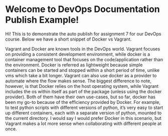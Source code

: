 # Welcome to DevOps Documentation Publish Example!

Hi! This is to demonstrate the auto publish for assignment 7 for our DevOps course. Below we have a short snippet of Docker vs Vagrant.

Vagrant and Docker are known tools in the DevOps world. Vagrant focuses on providing a consistent development environment, while docker is a container management tool that focuses on the code/application rather than the environment. Docker is referred as lightweight because simple containers can be started and stopped within a short period of time, unlike vms which take a bit longer. Vagrant can also use docker as a provider to automate where the flow makes sense. The biggest difference to note, however, is that Docker relies on the host operating system, while Vagrant includes the os within itself as part of the package (unless using the docker provider). Both of them have their own use-cases, but so far, docker has been my go-to because of the efficiency provided by Docker. For example, to test python scripts with different versions of python, it’s very easy to start up different containers, each with a separate version of python, mounted to the current directory. I would say I would prefer Docker in this scenario, but Vagrant makes a lot more sense when collaborating with different people at once.
